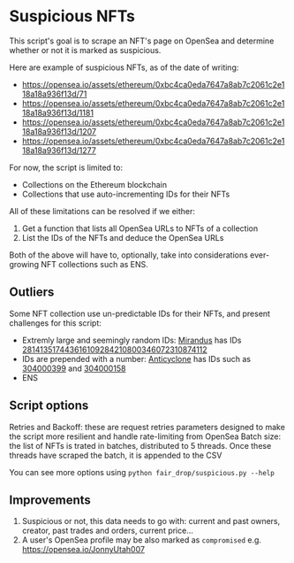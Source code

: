 # Suspicious NFTs

This script's goal is to scrape an NFT's page on OpenSea and determine whether or not it is marked as suspicious.

Here are example of suspicious NFTs, as of the date of writing:

- https://opensea.io/assets/ethereum/0xbc4ca0eda7647a8ab7c2061c2e118a18a936f13d/71
- https://opensea.io/assets/ethereum/0xbc4ca0eda7647a8ab7c2061c2e118a18a936f13d/1181
- https://opensea.io/assets/ethereum/0xbc4ca0eda7647a8ab7c2061c2e118a18a936f13d/1207
- https://opensea.io/assets/ethereum/0xbc4ca0eda7647a8ab7c2061c2e118a18a936f13d/1277

For now, the script is limited to:

- Collections on the Ethereum blockchain
- Collections that use auto-incrementing IDs for their NFTs

All of these limitations can be resolved if we either:

1. Get a function that lists all OpenSea URLs to NFTs of a collection
2. List the IDs of the NFTs and deduce the OpenSea URLs

Both of the above will have to, optionally, take into considerations ever-growing NFT collections such as ENS.

## Outliers

Some NFT collection use un-predictable IDs for their NFTs, and present challenges for this script:

- Extremly large and seemingly random IDs: [Mirandus](https://opensea.io/collection/mirandus) has IDs [281413517443616109284210800346072310874112](https://opensea.io/assets/ethereum/0xc36cf0cfcb5d905b8b513860db0cfe63f6cf9f5c/281413517443616109284210800346072310874112)
- IDs are prepended with a number: [Anticyclone](https://opensea.io/collection/anticyclone-by-william-mapan) has IDs such as [304000399](https://opensea.io/assets/ethereum/0xa7d8d9ef8d8ce8992df33d8b8cf4aebabd5bd270/304000399) and [304000158](https://opensea.io/assets/ethereum/0xa7d8d9ef8d8ce8992df33d8b8cf4aebabd5bd270/304000158)
- ENS

## Script options

Retries and Backoff: these are request retries parameters designed to make the script more resilient and handle rate-limiting from OpenSea
Batch size: the list of NFTs is trated in batches, distributed to 5 threads. Once these threads have scraped the batch, it is appended to the CSV

You can see more options using `python fair_drop/suspicious.py --help`

## Improvements

1. Suspicious or not, this data needs to go with: current and past owners, creator, past trades and orders, current price...
2. A user's OpenSea profile may be also marked as `compromised` e.g. https://opensea.io/JonnyUtah007